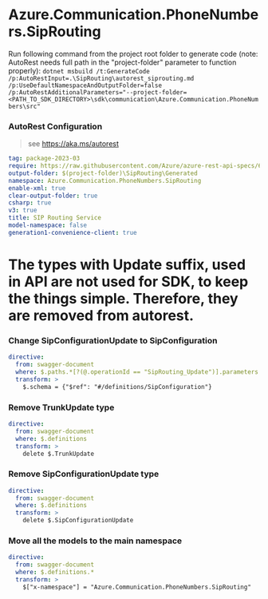 # Azure.Communication.PhoneNumbers.SipRouting
Run following command from the project root folder to generate code (note: AutoRest needs full path in the "project-folder" parameter to function properly):
`dotnet msbuild /t:GenerateCode /p:AutoRestInput=.\SipRouting\autorest_siprouting.md /p:UseDefaultNamespaceAndOutputFolder=false /p:AutoRestAdditionalParameters="--project-folder=<PATH_TO_SDK_DIRECTORY>\sdk\communication\Azure.Communication.PhoneNumbers\src"`

### AutoRest Configuration
> see https://aka.ms/autorest

``` yaml
tag: package-2023-03
require: https://raw.githubusercontent.com/Azure/azure-rest-api-specs/66174681c09b101de03fd35399080cfbccc93e8f/specification/communication/data-plane/SipRouting/readme.md
output-folder: $(project-folder)\SipRouting\Generated
namespace: Azure.Communication.PhoneNumbers.SipRouting
enable-xml: true
clear-output-folder: true
csharp: true
v3: true
title: SIP Routing Service
model-namespace: false
generation1-convenience-client: true
```

# The types with Update suffix, used in API are not used for SDK, to keep the things simple. Therefore, they are removed from autorest.
### Change SipConfigurationUpdate to SipConfiguration
``` yaml
directive:
  from: swagger-document
  where: $.paths.*[?(@.operationId == "SipRouting_Update")].parameters..[?(@.description == "Sip configuration update object.")]
  transform: >
    $.schema = {"$ref": "#/definitions/SipConfiguration"}
```

### Remove TrunkUpdate type
``` yaml
directive:
  from: swagger-document
  where: $.definitions
  transform: >
    delete $.TrunkUpdate
```

### Remove SipConfigurationUpdate type
``` yaml
directive:
  from: swagger-document
  where: $.definitions
  transform: >
    delete $.SipConfigurationUpdate
```

### Move all the models to the main namespace
```yaml
directive:
  from: swagger-document
  where: $.definitions.*
  transform: >
    $["x-namespace"] = "Azure.Communication.PhoneNumbers.SipRouting"
```
